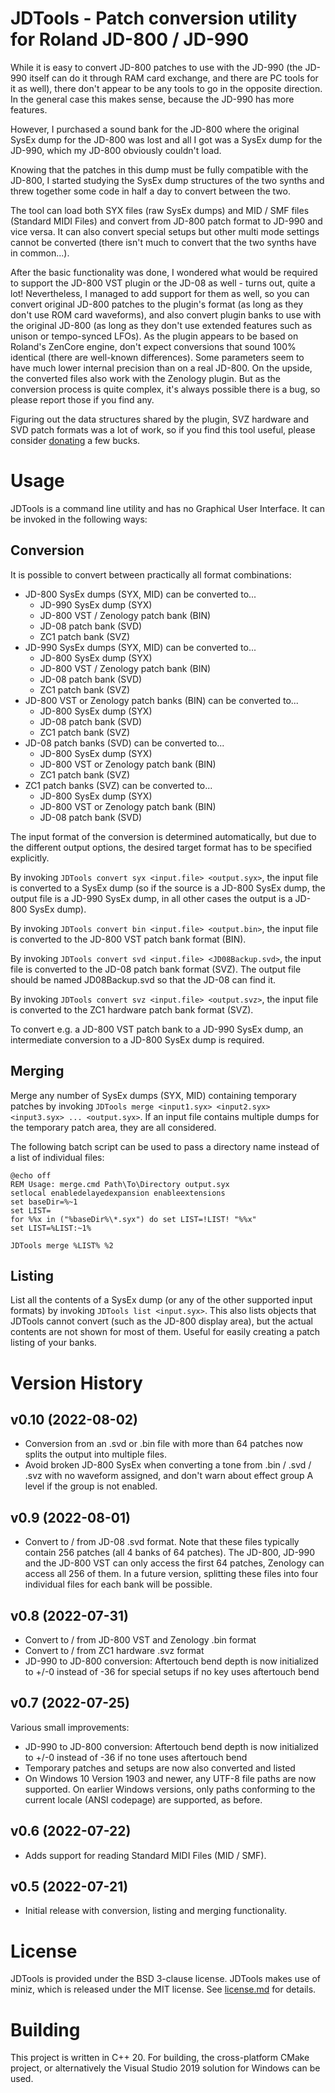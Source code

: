 # JDTools - Patch conversion utility for Roland JD-800 / JD-990

While it is easy to convert JD-800 patches to use with the JD-990 (the JD-990 itself can do it through RAM card exchange, and there are PC tools for it as well),
there don't appear to be any tools to go in the opposite direction. In the general case this makes sense, because the JD-990 has more features.

However, I purchased a sound bank for the JD-800 where the original SysEx dump for the JD-800 was lost and all I got was a SysEx dump for the JD-990, which my JD-800 obviously couldn't load.

Knowing that the patches in this dump must be fully compatible with the JD-800, I started studying the SysEx dump structures of the two synths and threw together some code in half a day to convert between the two.

The tool can load both SYX files (raw SysEx dumps) and MID / SMF files (Standard MIDI Files) and convert from JD-800 patch format to JD-990 and vice versa. It can also convert special setups but other multi mode settings cannot be converted (there isn't much to convert that the two synths have in common...).

After the basic functionality was done, I wondered what would be required to support the JD-800 VST plugin or the JD-08 as well - turns out, quite a lot! Nevertheless, I managed to add support for them as well, so you can convert original JD-800 patches to the plugin's format (as long as they don't use ROM card waveforms), and also convert plugin banks to use with the original JD-800 (as long as they don't use extended features such as unison or tempo-synced LFOs).
As the plugin appears to be based on Roland's ZenCore engine, don't expect conversions that sound 100% identical (there are well-known differences). Some parameters seem to have much lower internal precision than on a real JD-800. On the upside, the converted files also work with the Zenology plugin. But as the conversion process is quite complex, it's always possible there is a bug, so please report those if you find any.

Figuring out the data structures shared by the plugin, SVZ hardware and SVD patch formats was a lot of work, so if you find this tool useful, please consider [donating](https://paypal.me/JohannesSchultz) a few bucks.

# Usage

JDTools is a command line utility and has no Graphical User Interface. It can be invoked in the following ways:

## Conversion

It is possible to convert between practically all format combinations:

- JD-800 SysEx dumps (SYX, MID) can be converted to...
  - JD-990 SysEx dump (SYX)
  - JD-800 VST / Zenology patch bank (BIN)
  - JD-08 patch bank (SVD)
  - ZC1 patch bank (SVZ)
- JD-990 SysEx dumps (SYX, MID) can be converted to...
  - JD-800 SysEx dump (SYX)
  - JD-800 VST / Zenology patch bank (BIN)
  - JD-08 patch bank (SVD)
  - ZC1 patch bank (SVZ)
- JD-800 VST or Zenology patch banks (BIN) can be converted to... 
  - JD-800 SysEx dump (SYX)
  - JD-08 patch bank (SVD)
  - ZC1 patch bank (SVZ)
- JD-08 patch banks (SVD) can be converted to...
  - JD-800 SysEx dump (SYX)
  - JD-800 VST or Zenology patch bank (BIN)
  - ZC1 patch bank (SVZ)
- ZC1 patch banks (SVZ) can be converted to...
  - JD-800 SysEx dump (SYX)
  - JD-800 VST or Zenology patch bank (BIN)
  - JD-08 patch bank (SVD)

The input format of the conversion is determined automatically, but due to the different output options, the desired target format has to be specified explicitly.

By invoking `JDTools convert syx <input.file> <output.syx>`, the input file is converted to a SysEx dump (so if the source is a JD-800 SysEx dump, the output file is a JD-990 SysEx dump, in all other cases the output is a JD-800 SysEx dump).

By invoking `JDTools convert bin <input.file> <output.bin>`, the input file is converted to the JD-800 VST patch bank format (BIN).

By invoking `JDTools convert svd <input.file> <JD08Backup.svd>`, the input file is converted to the JD-08 patch bank format (SVZ). The output file should be named JD08Backup.svd so that the JD-08 can find it.

By invoking `JDTools convert svz <input.file> <output.svz>`, the input file is converted to the ZC1 hardware patch bank format (SVZ).

To convert e.g. a JD-800 VST patch bank to a JD-990 SysEx dump, an intermediate conversion to a JD-800 SysEx dump is required.

## Merging

Merge any number of SysEx dumps (SYX, MID) containing temporary patches by invoking `JDTools merge <input1.syx> <input2.syx> <input3.syx> ... <output.syx>`. If an input file contains multiple dumps for the temporary patch area, they are all considered.

The following batch script can be used to pass a directory name instead of a list of individual files:

```
@echo off
REM Usage: merge.cmd Path\To\Directory output.syx 
setlocal enabledelayedexpansion enableextensions
set baseDir=%~1
set LIST=
for %%x in ("%baseDir%\*.syx") do set LIST=!LIST! "%%x"
set LIST=%LIST:~1%

JDTools merge %LIST% %2
```

## Listing

List all the contents of a SysEx dump (or any of the other supported input formats) by invoking `JDTools list <input.syx>`. This also lists objects that JDTools cannot convert (such as the JD-800 display area), but the actual contents are not shown for most of them. Useful for easily creating a patch listing of your banks.

# Version History

## v0.10 (2022-08-02)

- Conversion from an .svd or .bin file with more than 64 patches now splits the output into multiple files.
- Avoid broken JD-800 SysEx when converting a tone from .bin / .svd / .svz with no waveform assigned, and don't warn about effect group A level if the group is not enabled.

## v0.9 (2022-08-01)

- Convert to / from JD-08 .svd format. Note that these files typically contain 256 patches (all 4 banks of 64 patches). The JD-800, JD-990 and the JD-800 VST can only access the first 64 patches, Zenology can access all 256 of them. In a future version, splitting these files into four individual files for each bank will be possible.

## v0.8 (2022-07-31)

- Convert to / from JD-800 VST and Zenology .bin format
- Convert to / from ZC1 hardware .svz format
- JD-990 to JD-800 conversion: Aftertouch bend depth is now initialized to +/-0 instead of -36 for special setups if no key uses aftertouch bend

## v0.7 (2022-07-25)

Various small improvements:

- JD-990 to JD-800 conversion: Aftertouch bend depth is now initialized to +/-0 instead of -36 if no tone uses aftertouch bend
- Temporary patches and setups are now also converted and listed
- On Windows 10 Version 1903 and newer, any UTF-8 file paths are now supported. On earlier Windows versions, only paths conforming to the current locale (ANSI codepage) are supported, as before.


## v0.6 (2022-07-22)

- Adds support for reading Standard MIDI Files (MID / SMF).

## v0.5 (2022-07-21)

- Initial release with conversion, listing and merging functionality.

# License

JDTools is provided under the BSD 3-clause license. JDTools makes use of miniz, which is released under the MIT license. See [license.md](license.md) for details.

# Building

This project is written in C++ 20. For building, the cross-platform CMake project, or alternatively the Visual Studio 2019 solution for Windows can be used.

